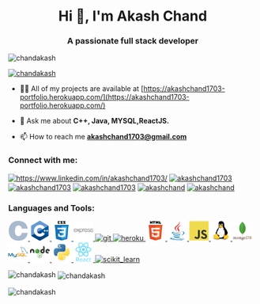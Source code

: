 <h1 align="center">Hi 👋, I'm Akash Chand</h1>
<h3 align="center">A passionate full stack developer</h3>

<p align="left"> <img src="https://komarev.com/ghpvc/?username=chandakash&label=Profile%20views&color=0e75b6&style=flat" alt="chandakash" /> </p>

<p align="left"> <a href="https://github.com/ryo-ma/github-profile-trophy"><img src="https://github-profile-trophy.vercel.app/?username=chandakash" alt="chandakash" /></a> </p>

- 👨‍💻 All of my projects are available at [https://akashchand1703-portfolio.herokuapp.com/](https://akashchand1703-portfolio.herokuapp.com/)

- 💬 Ask me about **C++, Java, MYSQL,ReactJS.**

- 📫 How to reach me **akashchand1703@gmail.com**

<h3 align="left">Connect with me:</h3>
<p align="left">
<a href="https://linkedin.com/in/https://www.linkedin.com/in/akashchand1703/" target="blank"><img align="center" src="https://cdn.jsdelivr.net/npm/simple-icons@3.0.1/icons/linkedin.svg" alt="https://www.linkedin.com/in/akashchand1703/" height="30" width="40" /></a>
<a href="https://www.codechef.com/users/akashchand1703" target="blank"><img align="center" src="https://cdn.jsdelivr.net/npm/simple-icons@3.1.0/icons/codechef.svg" alt="akashchand1703" height="30" width="40" /></a>
<a href="https://www.hackerrank.com/akashchand1703" target="blank"><img align="center" src="https://cdn.jsdelivr.net/npm/simple-icons@3.0.1/icons/hackerrank.svg" alt="akashchand1703" height="30" width="40" /></a>
<a href="https://codeforces.com/profile/akashchand1703" target="blank"><img align="center" src="https://cdn.jsdelivr.net/npm/simple-icons@3.0.1/icons/codeforces.svg" alt="akashchand1703" height="30" width="40" /></a>
<a href="https://www.leetcode.com/akashchand" target="blank"><img align="center" src="https://cdn.jsdelivr.net/npm/simple-icons@3.0.1/icons/leetcode.svg" alt="akashchand" height="30" width="40" /></a>
<a href="https://auth.geeksforgeeks.org/user/akashchand" target="blank"><img align="center" src="https://cdn.jsdelivr.net/npm/simple-icons@3.0.1/icons/geeksforgeeks.svg" alt="akashchand" height="30" width="40" /></a>
</p>

<h3 align="left">Languages and Tools:</h3>
<p align="left"> <a href="https://www.cprogramming.com/" target="_blank"> <img src="https://raw.githubusercontent.com/devicons/devicon/master/icons/c/c-original.svg" alt="c" width="40" height="40"/> </a> <a href="https://www.w3schools.com/cpp/" target="_blank"> <img src="https://raw.githubusercontent.com/devicons/devicon/master/icons/cplusplus/cplusplus-original.svg" alt="cplusplus" width="40" height="40"/> </a> <a href="https://www.w3schools.com/css/" target="_blank"> <img src="https://raw.githubusercontent.com/devicons/devicon/master/icons/css3/css3-original-wordmark.svg" alt="css3" width="40" height="40"/> </a> <a href="https://expressjs.com" target="_blank"> <img src="https://raw.githubusercontent.com/devicons/devicon/master/icons/express/express-original-wordmark.svg" alt="express" width="40" height="40"/> </a> <a href="https://git-scm.com/" target="_blank"> <img src="https://www.vectorlogo.zone/logos/git-scm/git-scm-icon.svg" alt="git" width="40" height="40"/> </a> <a href="https://heroku.com" target="_blank"> <img src="https://www.vectorlogo.zone/logos/heroku/heroku-icon.svg" alt="heroku" width="40" height="40"/> </a> <a href="https://www.w3.org/html/" target="_blank"> <img src="https://raw.githubusercontent.com/devicons/devicon/master/icons/html5/html5-original-wordmark.svg" alt="html5" width="40" height="40"/> </a> <a href="https://www.java.com" target="_blank"> <img src="https://raw.githubusercontent.com/devicons/devicon/master/icons/java/java-original.svg" alt="java" width="40" height="40"/> </a> <a href="https://developer.mozilla.org/en-US/docs/Web/JavaScript" target="_blank"> <img src="https://raw.githubusercontent.com/devicons/devicon/master/icons/javascript/javascript-original.svg" alt="javascript" width="40" height="40"/> </a> <a href="https://www.linux.org/" target="_blank"> <img src="https://raw.githubusercontent.com/devicons/devicon/master/icons/linux/linux-original.svg" alt="linux" width="40" height="40"/> </a> <a href="https://www.mongodb.com/" target="_blank"> <img src="https://raw.githubusercontent.com/devicons/devicon/master/icons/mongodb/mongodb-original-wordmark.svg" alt="mongodb" width="40" height="40"/> </a> <a href="https://www.mysql.com/" target="_blank"> <img src="https://raw.githubusercontent.com/devicons/devicon/master/icons/mysql/mysql-original-wordmark.svg" alt="mysql" width="40" height="40"/> </a> <a href="https://nodejs.org" target="_blank"> <img src="https://raw.githubusercontent.com/devicons/devicon/master/icons/nodejs/nodejs-original-wordmark.svg" alt="nodejs" width="40" height="40"/> </a> <a href="https://www.python.org" target="_blank"> <img src="https://raw.githubusercontent.com/devicons/devicon/master/icons/python/python-original.svg" alt="python" width="40" height="40"/> </a> <a href="https://reactjs.org/" target="_blank"> <img src="https://raw.githubusercontent.com/devicons/devicon/master/icons/react/react-original-wordmark.svg" alt="react" width="40" height="40"/> </a> <a href="https://scikit-learn.org/" target="_blank"> <img src="https://upload.wikimedia.org/wikipedia/commons/0/05/Scikit_learn_logo_small.svg" alt="scikit_learn" width="40" height="40"/> </a> </p>

<p><img align="left" src="https://github-readme-stats.vercel.app/api/top-langs?username=chandakash&show_icons=true&locale=en&layout=compact" alt="chandakash" /></p>

<p>&nbsp;<img align="center" src="https://github-readme-stats.vercel.app/api?username=chandakash&show_icons=true&locale=en" alt="chandakash" /></p>

<p><img align="center" src="https://github-readme-streak-stats.herokuapp.com/?user=chandakash&" alt="chandakash" /></p>
